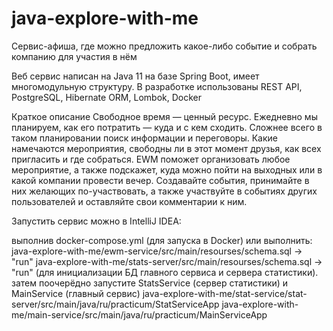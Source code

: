 # java-explore-with-me
Сервис-афиша, где можно предложить какое-либо событие и собрать компанию для участия в нём

Веб сервис написан на Java 11 на базе Spring Boot, имеет многомодульную структуру. В разработке использованы REST API, PostgreSQL, Hibernate ORM, Lombok, Docker

Краткое описание
Свободное время — ценный ресурс. Ежедневно мы планируем, как его потратить — куда и с кем сходить. Сложнее всего в таком планировании поиск информации и переговоры. Какие намечаются мероприятия, свободны ли в этот момент друзья, как всех пригласить и где собраться. EWM поможет организовать любое мероприятие, а также подскажет, куда можно пойти на выходных или в какой компании провести вечер. Создавайте события, принимайте в них желающих по-участвовать, а также участвуйте в событиях других пользователей и оставляйте свои комментарии к ним.

Запустить сервис можно в IntelliJ IDEA:

выполнив docker-compose.yml (для запуска в Docker)
или выполнить:
java-explore-with-me/ewm-service/src/main/resourses/schema.sql -> "run" java-explore-with-me/stats-server/src/main/resourses/schema.sql -> "run" (для инициализации БД главного сервиса и сервера статистики).
затем поочерёдно запустите StatsService (сервер статистики) и MainService (главный сервис) 
java-explore-with-me/stat-service/stat-server/src/main/java/ru/practicum/StatServiceApp 
java-explore-with-me/main-service/src/main/java/ru/practicum/MainServiceApp
